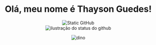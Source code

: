 <h1 align=center>Olá, meu nome é Thayson Guedes!</h1>

<div align=center>
  <img align='center' src="https://img.shields.io/static/v1?label=Overview&message=Thayson Guedes&color=f8efd4&style=for-the-badge&logo=GitHub" alt="Static GitHub">
  
</div>

<div align=center>
  <img align='center' src="https://github-readme-stats.vercel.app/api?username=ThaysonScript&show_icons=true&title_color=783c00&text_color=af552e&icon_color=783c00&bg_color=f8efd4&cache_seconds=2300" alt="ilustração do status do github">

![dino](https://gitee.com/skykeyjoker/PicCloud/raw/master/img/dino.gif)
</div>
